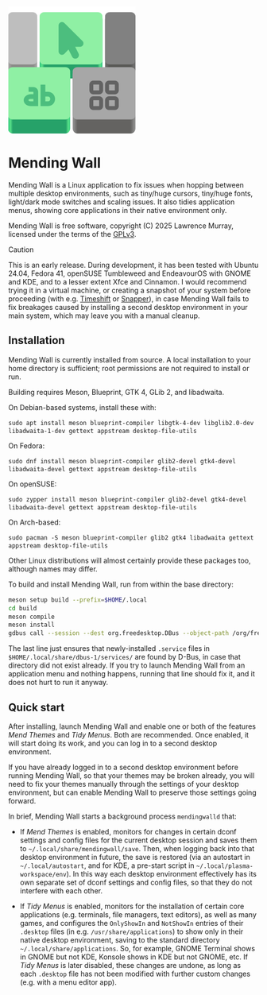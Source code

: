 ![Mending Wall icon](docs/assets/logo.svg)

# Mending Wall

Mending Wall is a Linux application to fix issues when hopping between multiple desktop environments, such as tiny/huge cursors, tiny/huge fonts, light/dark mode switches and scaling issues. It also tidies application menus, showing core applications in their native environment only.

Mending Wall is free software, copyright (C) 2025 Lawrence Murray, licensed under the terms of the [GPLv3](https://www.gnu.org/licenses/gpl-3.0.en.html).

> [!CAUTION]
> This is an early release. During development, it has been tested with Ubuntu 24.04, Fedora 41, openSUSE Tumbleweed and EndeavourOS with GNOME and KDE, and to a lesser extent Xfce and Cinnamon. I would recommend trying it in a virtual machine, or creating a snapshot of your system before proceeding (with e.g. [Timeshift](https://github.com/linuxmint/timeshift) or [Snapper](http://snapper.io/)), in case Mending Wall fails to fix breakages caused by installing a second desktop environment in your main system, which may leave you with a manual cleanup.


## Installation

Mending Wall is currently installed from source. A local installation to your home directory is sufficient; root permissions are not required to install or run.

Building requires Meson, Blueprint, GTK 4, GLib 2, and libadwaita.

On Debian-based systems, install these with:
```
sudo apt install meson blueprint-compiler libgtk-4-dev libglib2.0-dev libadwaita-1-dev gettext appstream desktop-file-utils
```
On Fedora:
```
sudo dnf install meson blueprint-compiler glib2-devel gtk4-devel libadwaita-devel gettext appstream desktop-file-utils
```
On openSUSE:
```
sudo zypper install meson blueprint-compiler glib2-devel gtk4-devel libadwaita-devel gettext appstream desktop-file-utils
```
On Arch-based:
```
sudo pacman -S meson blueprint-compiler glib2 gtk4 libadwaita gettext appstream desktop-file-utils
```
Other Linux distributions will almost certainly provide these packages too, although names may differ.

To build and install Mending Wall, run from within the base directory:
```bash
meson setup build --prefix=$HOME/.local
cd build
meson compile
meson install
gdbus call --session --dest org.freedesktop.DBus --object-path /org/freedesktop/DBus --method org.freedesktop.DBus.ReloadConfig
```
The last line just ensures that newly-installed `.service` files in `$HOME/.local/share/dbus-1/services/` are found by D-Bus, in case that directory did not exist already. If you try to launch Mending Wall from an application menu and nothing happens, running that line should fix it, and it does not hurt to run it anyway.

## Quick start

After installing, launch Mending Wall and enable one or both of the features *Mend Themes* and *Tidy Menus*. Both are recommended. Once enabled, it will start doing its work, and you can log in to a second desktop environment.

If you have already logged in to a second desktop environment before running Mending Wall, so that your themes may be broken already, you will need to fix your themes manually through the settings of your desktop environment, but can enable Mending Wall to preserve those settings going forward.

In brief, Mending Wall starts a background process `mendingwalld` that:

* If *Mend Themes* is enabled, monitors for changes in certain dconf settings and config files for the current desktop session and saves them to `~/.local/share/mendingwall/save`. Then, when logging back into that desktop environment in future, the save is restored (via an autostart in `~/.local/autostart`, and for KDE, a pre-start script in `~/.local/plasma-workspace/env`). In this way each desktop environment effectively has its own separate set of dconf settings and config files, so that they do not interfere with each other.

* If *Tidy Menus* is enabled, monitors for the installation of certain core applications (e.g. terminals, file managers, text editors), as well as many games, and configures the `OnlyShowIn` and `NotShowIn` entries of their `.desktop` files (in e.g. `/usr/share/applications`) to show only in their native desktop environment, saving to the standard directory `~/.local/share/applications`. So, for example, GNOME Terminal shows in GNOME but not KDE, Konsole shows in KDE but not GNOME, etc. If *Tidy Menus* is later disabled, these changes are undone, as long as each `.desktop` file has not been modified with further custom changes (e.g. with a menu editor app).

